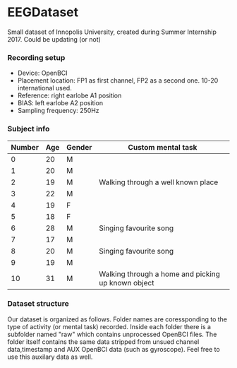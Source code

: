 # EEGDataset
Small dataset of Innopolis University, created during Summer Internship 2017. Could be updating (or not)

### Recording setup
  
  * Device: OpenBCI
  * Placement location: FP1 as first channel, FP2 as a second one. 10-20 international used.
  * Reference: right earlobe A1 position
  * BIAS: left earlobe A2 position
  * Sampling frequency: 250Hz

### Subject info

Number|Age|Gender|Custom mental task|
------|---|------|------------------|
0|20|M|
1|20|M|
2|19|M|Walking through a well known place
3|22|M|
4|19|F|
5|18|F|
6|28|M|Singing favourite song
7|17|M|
8|20|M|Singing favourite song
9|19|M|
10|31|M|Walking through a home and picking up known object


### Dataset structure
Our dataset is organized as follows. Folder names are coressponding to the type of activity (or mental task) recorded. 
Inside each folder there is a subfolder named "raw" which contains unprocessed OpenBCI files.
The folder itself contains the same data stripped from unsued channel data,timestamp and AUX OpenBCI data (such as gyroscope).
Feel free to use this auxilary data as well. 
